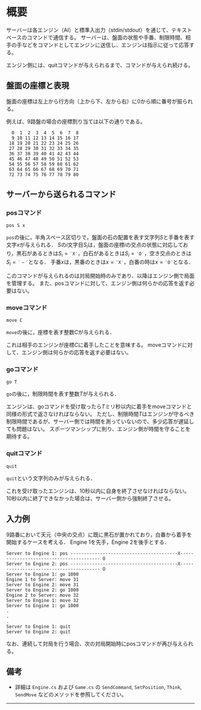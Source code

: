 # 概要


サーバーは各エンジン（AI）と標準入出力（stdin/stdout）を通じて、テキストベースのコマンドで通信する。
サーバーは、盤面の状態や手番、制限時間、相手の手などをコマンドとしてエンジンに送信し、エンジンは指示に従って応答する。

エンジン側には、quitコマンドが与えられるまで、コマンドが与えられ続ける。

## 盤面の座標と表現


盤面の座標は左上から行方向（上から下、左から右）に0から順に番号が振られる。

例えば、9路盤の場合の座標割り当ては以下の通りである。

```
  0  1  2  3  4  5  6  7  8
  9 10 11 12 13 14 15 16 17
 18 19 20 21 22 23 24 25 26
 27 28 29 30 31 32 33 34 35
 36 37 38 39 40 41 42 43 44
 45 46 47 48 49 50 51 52 53
 54 55 56 57 58 59 60 61 62
 63 64 65 66 67 68 69 70 71
 72 73 74 75 76 77 78 79 80
 ```

 ## サーバーから送られるコマンド

 ### posコマンド
 ```pos S x```

 `pos`の後に，半角スペース区切りで，盤面の石の配置を表す文字列$S$と手番を表す文字$x$が与えられる．
 $S$の$i$文字目$S_i$は，盤面の座標$i$の交点の状態に対応しており，黒石があるときは$S_i = \mathtt{'X'}$，白石があるときは$S_i = \mathtt{'O'}$，空き交点のときは$S_i = \mathtt{'-'}$となる．
 手番$x$は，黒番のときは$x = \mathtt{'X'}$，白番の時は$x = \mathtt{'O'}$となる．


このコマンドが与えられるのは対局開始時のみであり、以降はエンジン側で局面を管理する。
また、posコマンドに対して、エンジン側は何らかの応答を返す必要はない。

 ### moveコマンド
 ```move C```

`move`の後に，座標を表す整数$C$が与えられる．

これは相手のエンジンが座標$C$に着手したことを意味する。
moveコマンドに対して、エンジン側は何らかの応答を返す必要はない。

### goコマンド
```go T```

`go`の後に，制限時間を表す整数$T$が与えられる．

エンジンは、goコマンドを受け取ったら$T$ミリ秒以内に着手をmoveコマンドと同様の形式で返さなければならない。
ただし、制限時間$T$はエンジンが守るべき制限時間であるが、サーバー側では時間を測っていないので、多少応答が遅延しても問題はない。
スポーツマンシップに則り、エンジン側が時間を守ることを期待する。

### quitコマンド
```quit```

```quit```という文字列のみが与えられる．

これを受け取ったエンジンは、10秒以内に自身を終了させなければならない。
10秒以内に終了できなかった場合は、サーバー側から強制終了させる。

## 入力例
9路番において天元（中央の交点）に既に黒石が置かれており，白番から着手を開始するケースを考える．
Engine 1を先手，Engine 2を後手とする．

```
Server to Engine 1: pos ----------------------------------------X---------------------------------------- O
Server to Engine 2: pos ----------------------------------------X---------------------------------------- O
Server to Engine 1: go 1000
Engine 1 to Server: move 31
Server to Engine 2: move 31
Server to Engine 2: go 1000
Engine 2 to Server: move 32
Server to Engine 1: move 32
Server to Engine 1: go 1000
.
.
.
Server to Engine 1: quit
Server to Engine 2: quit
```


なお、連続して対局を行う場合、次の対局開始時にposコマンドが再び与えられる。

## 備考
- 詳細は `Engine.cs` および `Game.cs` の `SendCommand`, `SetPosition`, `Think`, `SendMove` などのメソッドを参照してください。

---
